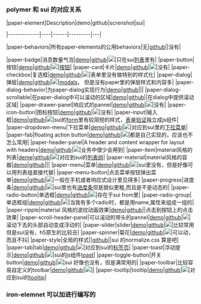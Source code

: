 

### polymer 和 sui 的对应关系

|paper-element|Description|demo|github|screnshot|sui|

|-------------|----|------|---------|---|

|paper-behaviors|所有paper-elements的公用behaviors|无|[github](https://github.com/PolymerElements/paper-behaviors)||没有|

|paper-badge|消息数量气泡|[demo](https://elements.polymer-project.org/elements/paper-badge?view=demo:demo/index.html)|[github](https://github.com/PolymerElements/paper-toast)|![](https://img.alicdn.com/tps/TB1cl13JpXXXXa4aXXXXXXXXXXX-501-357.png)|只在sui[列表](http://sui3.taobao.org/components/#list-group)里有|
|paper-button|按钮|[demo](https://elements.polymer-project.org/elements/paper-button?view=demo:demo/index.html)|[github](https://github.com/PolymerElements/paper-button)|![](https://img.alicdn.com/tps/TB1ODzkJpXXXXadXpXXXXXXXXXX-802-478.png)|[按钮](http://sui3.taobao.org/css/#buttons)|
|paper-card|卡片|[demo](https://elements.polymer-project.org/elements/paper-card?view=demo:demo/index.html)|[github](https://github.com/PolymerElements/paper-card)|![](https://img.alicdn.com/tps/TB1ZhLFJpXXXXazXXXXXXXXXXXX-515-471.png)|没有|
|paper-checkbox|复选框|[demo](https://elements.polymer-project.org/elements/paper-checkbox?view=demo:demo/index.html)|[github](https://github.com/PolymerElements/paper-checkbox)|![](https://img.alicdn.com/tps/TB1t7vpJpXXXXXLXFXXXXXXXXXX-870-419.png)|表单里没有做特别的样式化|
|paper-dialog|弹层|[demo](https://elements.polymer-project.org/elements/paper-dialog?view=demo:demo/index.html)|[github](https://github.com/PolymerElements/paper-dialog)|![](https://img.alicdn.com/tps/TB1c2HbJpXXXXaLaXXXXXXXXXXX-1351-824.png)|[modals](http://sui3.taobao.org/javascript/#modals)， 但是没有paper里的弹层样式和内容多|
|paper-dialog-behavior|为paper-dialog实现行为|[demo](https://elements.polymer-project.org/elements/paper-dialog-behavior?active=Polymer.PaperDialogBehavior)|[github](https://github.com/PolymerElements/paper-dialog-behavior)|||
|paper-dialog-scrollable|在paper-dialog中可以滚动的区域|[demo](https://elements.polymer-project.org/elements/paper-dialog-scrollable)|[github](https://github.com/PolymerElements/paper-dialog-scrollable)||在dialog中提供滚动区域|
|paper-drawer-panel|响应式的pannel|[demo](https://elements.polymer-project.org/elements/paper-drawer-panel)|[github](https://github.com/PolymerElements/paper-drawer-panel)|![](https://img.alicdn.com/tps/TB1PGzpJpXXXXbyXFXXXXXXXXXX-758-489.png)|没有|
|paper-icon-button|图标按钮|[demo](https://elements.polymer-project.org/elements/paper-icon-button?view=demo:demo/index.html)|[github](https://elements.polymer-project.org/elements/paper-icon-button?view=demo:demo/index.html)|![](https://img.alicdn.com/tps/TB1vv2pJpXXXXbpXFXXXXXXXXXX-718-405.png)|没有|
|paper-input|输入框|[demo](https://elements.polymer-project.org/elements/paper-input?view=demo:demo/index.html)|[github](https://github.com/PolymerElements/paper-input)|![](https://img.alicdn.com/tps/TB1nvnBJpXXXXXsXpXXXXXXXXXX-650-305.png)|sui的[form](http://sui3.taobao.org/css/#forms)里有较简短的样式，[表单验证](http://sui3.taobao.org/javascript/#validate)独立成js组件|
|paper-dropdown-menu|下拉菜单|[demo](https://elements.polymer-project.org/elements/paper-dropdown-menu?view=demo:demo/index.html)|[github](https://github.com/PolymerElements/paper-dropdown-menu)|![](https://img.alicdn.com/tps/TB1w5DKJpXXXXbnXXXXXXXXXXXX-610-513.png)|对应到sui里的[下拉菜单](http://sui3.taobao.org/javascript/#dropdowns)|
|paper-fab|floating action button|[demo](https://elements.polymer-project.org/elements/paper-fab?view=demo:demo/index.html)|[github](https://github.com/PolymerElements/paper-fab)|![](https://img.alicdn.com/tps/TB1j.bfJpXXXXcTaXXXXXXXXXXX-829-475.png)|都是自己实现的，应该也不怎么常用|
|paper-header-panel|A header and content wrapper for layout with headers|[demo](https://elements.polymer-project.org/elements/paper-header-panel?view=demo:demo/index.html)|[github](https://github.com/PolymerElements/paper-header-panel)|![](https://img.alicdn.com/tps/TB1sUDGJpXXXXX7XpXXXXXXXXXX-805-544.png)|业务中很少会用到|
|paper-item|material风格的列表|[deme](https://elements.polymer-project.org/elements/paper-item?view=demo:demo/index.html&active=paper-item)|[github](https://github.com/PolymerElements/paper-item)|![](https://img.alicdn.com/tps/TB1dHjMJpXXXXXjXXXXXXXXXXXX-795-606.png)|对应到sui的[列表组](http://sui3.taobao.org/components/#list-group)|
|paper-material|material风格的容器|[demo](https://elements.polymer-project.org/elements/paper-material)|[github](https://github.com/PolymerElements/paper-material)|||
|paper-menu|菜单|[demo](https://elements.polymer-project.org/elements/paper-menu?view=demo:demo/index.html)|[github](https://github.com/PolymerElements/paper-menu)|![](https://img.alicdn.com/tps/TB1rH_uJpXXXXXhXVXXXXXXXXXX-915-379.png)|sui里没有，但是好像可以用列表组直接代替|
|paper-menu-button|点击菜单按钮弹出菜单|[demo](https://elements.polymer-project.org/elements/paper-menu-button?view=demo:demo/index.html)|[github](https://github.com/PolymerElements/paper-menu-button)|![](https://img.alicdn.com/tps/TB1CFvyJpXXXXbrXFXXXXXXXXXX-448-401.png)|一般在手机或者响应式设计里见得多|
|paper-progress|进度条|[demo](https://elements.polymer-project.org/elements/paper-progress?view=demo:demo/index.html&active=paper-progress)|[github](https://github.com/PolymerElements/paper-progress)|![](https://img.alicdn.com/tps/TB1sNToJpXXXXbAXVXXXXXXXXXX-935-431.png)|sui里也有[进度条](http://sui3.taobao.org/components/#progress)但是貌似更粗,而且是不是动态的|
|paper-radio-button|单选框|[demo](https://elements.polymer-project.org/elements/paper-radio-button?view=demo:demo/index.html)|[github](https://github.com/PolymerElements/paper-radio-button)|![](https://img.alicdn.com/tps/TB1HyvrJpXXXXXUXVXXXXXXXXXX-828-406.png)|存在于sui from里|
|paper-radio-group|单选框组|[demo](https://elements.polymer-project.org/elements/paper-radio-group?view=demo:demo/index.html)|[github](https://github.com/PolymerElements/paper-radio-group)|![](https://img.alicdn.com/tps/TB14qLrJpXXXXaSXVXXXXXXXXXX-892-329.png)|当我有多个radio时，都是用name,属性来组成一组的|
|paper-ripple|material 风格的波纹动画效果|[demo](https://elements.polymer-project.org/elements/paper-ripple?view=demo:demo/index.html)|[github](https://elements.polymer-project.org/elements/paper-ripple?view=demo:demo/index.html)|![]()|点击到按钮上的点击效果|
|paper-scroll-header-panel|可以滚动的带头的pannel|[demo](https://elements.polymer-project.org/elements/paper-scroll-header-panel?view=demo:demo/index.html&active=paper-scroll-header-panel)|[github](https://github.com/PolymerElements/paper-scroll-header-panel)|![](https://img.alicdn.com/tps/TB1e1PqJpXXXXa4XVXXXXXXXXXX-1382-644.png)|滚动下去的头部自动变成浮动的|
|paper-silder|slider|[demo](https://elements.polymer-project.org/elements/paper-slider?view=demo:demo/index.html)|[github]()|![](https://img.alicdn.com/tps/TB136LCJpXXXXXcXFXXXXXXXXXX-1314-380.png)|比较常用但是sui没有，h5原生的比较丑|
|paper-spinner|菊花|[demo](https://elements.polymer-project.org/elements/paper-spinner?view=demo:demo/index.html)|[github](https://github.com/PolymerElements/paper-spinner)|![](https://img.alicdn.com/tps/TB11qvBJpXXXXasXFXXXXXXXXXX-574-378.png)|可以动，而且不抖|
|paper-style|全局的样式||[github](https://github.com/PolymerElements/paper-styles)||sui 的normalize.css 算是吧|
|paper-tab|tab|[demo](https://elements.polymer-project.org/elements/paper-tabs?view=demo:demo/index.html)|[github](https://github.com/PolymerElements/paper-tabs)|![](https://img.alicdn.com/tps/TB1r.zHJpXXXXauXpXXXXXXXXXX-886-278.png)|对应到sui的[标签页](http://sui3.taobao.org/components/#nav)|
|paper-toast|浮动提示|[demo](https://elements.polymer-project.org/elements/paper-toast?view=demo:demo/index.html)|[github](https://github.com/PolymerElements/paper-toast)|![](https://img.alicdn.com/tps/TB1c6vpJpXXXXbqXVXXXXXXXXXX-501-138.png)|sui的js组件[toast](http://sui3.taobao.org/javascript/#toast)|
|paper-toggle-button|开关button|[demo](https://elements.polymer-project.org/elements/paper-toggle-button?view=demo:demo/index.html)|[github](https://github.com/PolymerElements/paper-toggle-button)|![](https://img.alicdn.com/tps/TB1w0LjJpXXXXaUaXXXXXXXXXXX-831-409.png)|sui 好像也没有，但是满常用的|
|paper-toolbar|比较容易自定义的toolbar|[demo](https://elements.polymer-project.org/elements/paper-toolbar?view=demo:demo/index.html)|[github](https://github.com/PolymerElements/paper-toolbar)|![](https://img.alicdn.com/tps/TB16JYGJpXXXXbRXpXXXXXXXXXX-909-579.png)||
|paper-tooltip|tooltip|[demo](https://elements.polymer-project.org/elements/paper-tooltip)|[github](https://github.com/PolymerElements/paper-tooltip)|![](https://img.alicdn.com/tps/TB15VPDJpXXXXXOXFXXXXXXXXXX-539-389.png)|对应到sui的[tooltip](http://sui3.taobao.org/javascript/#tooltips)|

### iron-elemnet 可以加进行编写的
